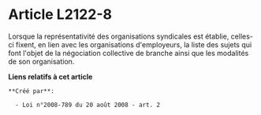 # Article L2122-8

Lorsque la représentativité des organisations syndicales est établie, celles-ci fixent, en lien avec les organisations
d'employeurs, la liste des sujets qui font l'objet de la négociation collective de branche ainsi que les modalités de son
organisation.

**Liens relatifs à cet article**

	**Créé par**:

	  - Loi n°2008-789 du 20 août 2008 - art. 2
